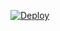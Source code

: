 [![Deploy](https://www.herokucdn.com/deploy/button.svg)](https://heroku.com/deploy?templatehttps://github.com/dawawasgg/dawawasgg.git/)
